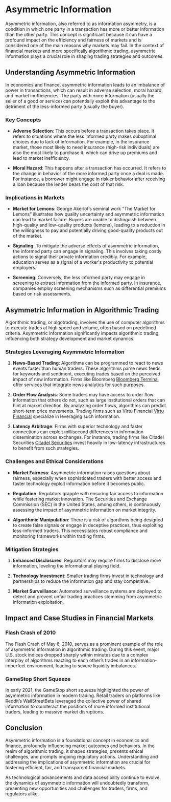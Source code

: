 # Asymmetric Information

Asymmetric information, also referred to as information asymmetry, is a condition in which one party in a transaction has more or better information than the other party. This concept is significant because it can have a profound impact on the efficiency and fairness of markets and is considered one of the main reasons why markets may fail. In the context of financial markets and more specifically algorithmic trading, asymmetric information plays a crucial role in shaping trading strategies and outcomes.

## Understanding Asymmetric Information

In economics and finance, asymmetric information leads to an imbalance of power in transactions, which can result in adverse selection, moral hazard, and market inefficiencies. The party with more information (usually the seller of a good or service) can potentially exploit this advantage to the detriment of the less-informed party (usually the buyer).

### Key Concepts

- **Adverse Selection**: This occurs before a transaction takes place. It refers to situations where the less informed party makes suboptimal choices due to lack of information. For example, in the insurance market, those most likely to need insurance (high-risk individuals) are also the most likely to purchase it, which can drive up premiums and lead to market inefficiency.
  
- **Moral Hazard**: This happens after a transaction has occurred. It refers to the change in behavior of the more informed party once a deal is made. For instance, a borrower might engage in riskier behavior after receiving a loan because the lender bears the cost of that risk.

### Implications in Markets

- **Market for Lemons**: George Akerlof’s seminal work "The Market for Lemons" illustrates how quality uncertainty and asymmetric information can lead to market failure. Buyers are unable to distinguish between high-quality and low-quality products (lemons), leading to a reduction in the willingness to pay and potentially driving good-quality products out of the market.

- **Signaling**: To mitigate the adverse effects of asymmetric information, the informed party can engage in signaling. This involves taking costly actions to signal their private information credibly. For example, education serves as a signal of a worker's productivity to potential employers.

- **Screening**: Conversely, the less informed party may engage in screening to extract information from the informed party. In insurance, companies employ screening mechanisms such as differential premiums based on risk assessments.

## Asymmetric Information in Algorithmic Trading

Algorithmic trading, or algotrading, involves the use of computer algorithms to execute trades at high speed and volume, often based on predefined criteria. Asymmetric information significantly impacts algorithmic trading, influencing both strategy development and market dynamics.

### Strategies Leveraging Asymmetric Information

1. **News-Based Trading**: Algorithms can be programmed to react to news events faster than human traders. These algorithms parse news feeds for keywords and sentiment, executing trades based on the perceived impact of new information. Firms like Bloomberg [Bloomberg Terminal](https://www.bloomberg.com/professional/solution/bloomberg-terminal/) offer services that integrate news analytics for such purposes.

2. **Order Flow Analysis**: Some traders may have access to order flow information that others do not, such as large institutional orders that can hint at market direction. By analyzing order flows, algorithms can predict short-term price movements. Trading firms such as Virtu Financial [Virtu Financial](https://www.virtu.com/) specialize in leveraging such information.

3. **Latency Arbitrage**: Firms with superior technology and faster connections can exploit millisecond differences in information dissemination across exchanges. For instance, trading firms like Citadel Securities [Citadel Securities](https://www.citadelsecurities.com/) invest heavily in low-latency infrastructures to benefit from such strategies.

### Challenges and Ethical Considerations

- **Market Fairness**: Asymmetric information raises questions about fairness, especially when sophisticated traders with better access and faster technology exploit information before it becomes public.

- **Regulation**: Regulators grapple with ensuring fair access to information while fostering market innovation. The Securities and Exchange Commission (SEC) in the United States, among others, is continuously assessing the impact of asymmetric information on market integrity.

- **Algorithmic Manipulation**: There is a risk of algorithms being designed to create false signals or engage in deceptive practices, thus exploiting less-informed traders. This necessitates robust compliance and monitoring frameworks within trading firms.

### Mitigation Strategies

1. **Enhanced Disclosures**: Regulators may require firms to disclose more information, leveling the informational playing field.
   
2. **Technology Investment**: Smaller trading firms invest in technology and partnerships to reduce the information gap and stay competitive.

3. **Market Surveillance**: Automated surveillance systems are deployed to detect and prevent unfair trading practices stemming from asymmetric information exploitation.

## Impact and Case Studies in Financial Markets

### Flash Crash of 2010
The Flash Crash of May 6, 2010, serves as a prominent example of the role of asymmetric information in algorithmic trading. During this event, major U.S. stock indices dropped sharply within minutes due to a complex interplay of algorithms reacting to each other’s trades in an information-imperfect environment, leading to severe liquidity imbalances.

### GameStop Short Squeeze
In early 2021, the GameStop short squeeze highlighted the power of asymmetric information in modern trading. Retail traders on platforms like Reddit’s WallStreetBets leveraged the collective power of shared information to counteract the positions of more informed institutional traders, leading to massive market disruptions.

## Conclusion

Asymmetric information is a foundational concept in economics and finance, profoundly influencing market outcomes and behaviors. In the realm of algorithmic trading, it shapes strategies, presents ethical challenges, and prompts ongoing regulatory actions. Understanding and addressing the implications of asymmetric information are crucial for fostering efficient, fair, and transparent financial markets. 

As technological advancements and data accessibility continue to evolve, the dynamics of asymmetric information will undoubtedly transform, presenting new opportunities and challenges for traders, firms, and regulators alike.